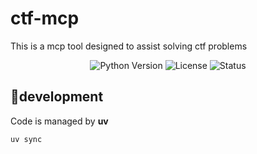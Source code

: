 # ctf-mcp

This is a mcp tool designed to assist solving ctf problems

<div align="center">

![Python Version](https://img.shields.io/badge/Python-3.12+-blue)
![License](https://img.shields.io/github/license/Yitian26/ctf-mcp)
![Status](https://img.shields.io/badge/developing-yellow)

</div>

## 🔨development

Code is managed by **uv**

```bash
uv sync
```